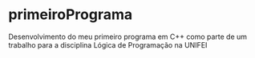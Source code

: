 # primeiroPrograma
Desenvolvimento do meu primeiro programa em C++ como parte de um trabalho para a disciplina Lógica de Programação na UNIFEI
